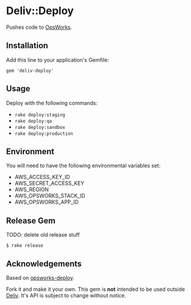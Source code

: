# Deliv::Deploy

Pushes code to [OpsWorks](https://aws.amazon.com/opsworks/).

## Installation

Add this line to your application's Gemfile:

    gem 'deliv-deploy'

## Usage

Deploy with the following commands:

  * `rake deploy:staging`
  * `rake deploy:qa`
  * `rake deploy:sandbox`
  * `rake deploy:production`

## Environment

You will need to have the following environmental variables set:

  * AWS_ACCESS_KEY_ID
  * AWS_SECRET_ACCESS_KEY
  * AWS_REGION
  * AWS_OPSWORKS_STACK_ID
  * AWS_OPSWORKS_APP_ID

## Release Gem

TODO: delete old release stuff

    $ rake release

## Acknowledgements

Based on [opsworks-deploy](https://github.com/hayesgm/opsworks-deploy).

Fork it and make it your own.
This gem is **not** intended to be used outside [Deliv](https://www.deliv.co/). It's API is subject to change without notice.
